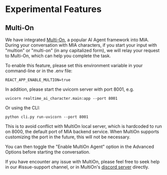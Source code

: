 # Experimental Features

## Multi-On
We have integrated [Multi-On](https://www.multion.ai/), a popular AI Agent framework into MIA. During your conversation with MIA characters, if you start your input with "multion" or "multi-on" (in any capitalized form), we will relay your request to Multi-On, which can help you complete the task.

To enable this feature, please set this environment variable in your command-line or in the .env file:
```
REACT_APP_ENABLE_MULTION=true
```

In addition, please start the uvicorn server with port 8001, e.g.
```
uvicorn realtime_ai_character.main:app --port 8001
```
Or using the CLI:
```
python cli.py run-uvicorn --port 8001
```

This is to avoid conflict with MultiOn local server, which is hardcoded to run on 8000, the default port of MIA backend service. When MultiOn supports customizing the port in the future, this will not be necessary.

You can then toggle the "Enable MultiOn Agent" option in the Advanced Options before starting the conversation.

If you have encounter any issue with MultiOn, please feel free to seek help in our #issue-support channel, or in MultiOn's [discord server](https://discord.gg/ukxkYQzh) directly.
